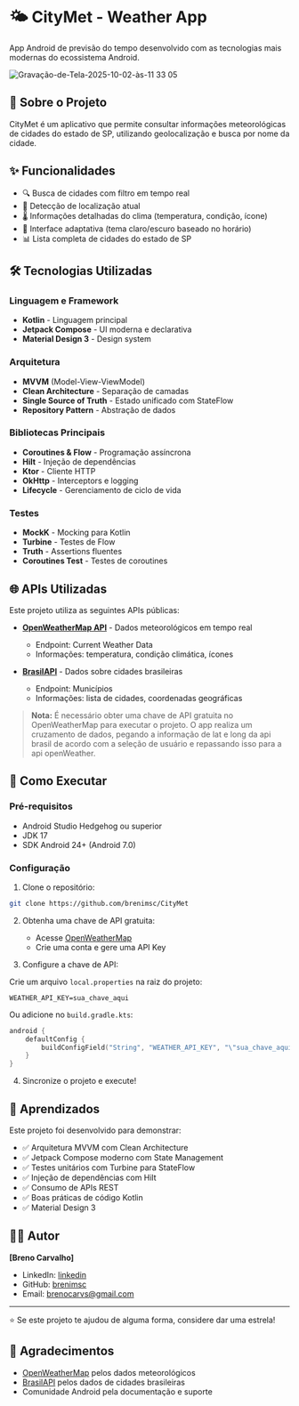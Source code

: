 # 🌤️ CityMet - Weather App

App Android de previsão do tempo desenvolvido com as tecnologias mais modernas do ecossistema Android.

![Gravação-de-Tela-2025-10-02-às-11 33 05](https://github.com/user-attachments/assets/2e2ea31b-8b7f-4df7-817d-170ee923600a)

## 📱 Sobre o Projeto

CityMet é um aplicativo que permite consultar informações meteorológicas de cidades do estado de SP, utilizando geolocalização e busca por nome da cidade.

## ✨ Funcionalidades

- 🔍 Busca de cidades com filtro em tempo real
- 📍 Detecção de localização atual
- 🌡️ Informações detalhadas do clima (temperatura, condição, ícone)
- 🎨 Interface adaptativa (tema claro/escuro baseado no horário)
- 📊 Lista completa de cidades do estado de SP

## 🛠️ Tecnologias Utilizadas

### Linguagem e Framework
- **Kotlin** - Linguagem principal
- **Jetpack Compose** - UI moderna e declarativa
- **Material Design 3** - Design system

### Arquitetura
- **MVVM** (Model-View-ViewModel)
- **Clean Architecture** - Separação de camadas
- **Single Source of Truth** - Estado unificado com StateFlow
- **Repository Pattern** - Abstração de dados

### Bibliotecas Principais
- **Coroutines & Flow** - Programação assíncrona
- **Hilt** - Injeção de dependências
- **Ktor** - Cliente HTTP
- **OkHttp** - Interceptors e logging
- **Lifecycle** - Gerenciamento de ciclo de vida

### Testes
- **MockK** - Mocking para Kotlin
- **Turbine** - Testes de Flow
- **Truth** - Assertions fluentes
- **Coroutines Test** - Testes de coroutines

## 🌐 APIs Utilizadas

Este projeto utiliza as seguintes APIs públicas:

- **[OpenWeatherMap API](https://openweathermap.org/api)** - Dados meteorológicos em tempo real
  - Endpoint: Current Weather Data
  - Informações: temperatura, condição climática, ícones

- **[BrasilAPI](https://brasilapi.com.br/)** - Dados sobre cidades brasileiras
  - Endpoint: Municípios
  - Informações: lista de cidades, coordenadas geográficas

> **Nota:** É necessário obter uma chave de API gratuita no OpenWeatherMap para executar o projeto.
> O app realiza um cruzamento de dados, pegando a informação de lat e long da api brasil de acordo com a seleção de usuário e repassando isso para a api openWeather.

## 🚀 Como Executar

### Pré-requisitos
- Android Studio Hedgehog ou superior
- JDK 17
- SDK Android 24+ (Android 7.0)

### Configuração

1. Clone o repositório:
```bash
git clone https://github.com/brenimsc/CityMet
```

2. Obtenha uma chave de API gratuita:
   - Acesse [OpenWeatherMap](https://openweathermap.org/api)
   - Crie uma conta e gere uma API Key

3. Configure a chave de API:

Crie um arquivo `local.properties` na raiz do projeto:
```properties
WEATHER_API_KEY=sua_chave_aqui
```

Ou adicione no `build.gradle.kts`:
```kotlin
android {
    defaultConfig {
        buildConfigField("String", "WEATHER_API_KEY", "\"sua_chave_aqui\"")
    }
}
```

4. Sincronize o projeto e execute!

## 🎯 Aprendizados

Este projeto foi desenvolvido para demonstrar:

- ✅ Arquitetura MVVM com Clean Architecture
- ✅ Jetpack Compose moderno com State Management
- ✅ Testes unitários com Turbine para StateFlow
- ✅ Injeção de dependências com Hilt
- ✅ Consumo de APIs REST
- ✅ Boas práticas de código Kotlin
- ✅ Material Design 3

## 👨‍💻 Autor

**[Breno Carvalho]**
- LinkedIn: [linkedin](https://linkedin.com/in/breno-carvalho-63221b174)
- GitHub: [brenimsc](https://github.com/brenimsc)
- Email: brenocarvs@gmail.com

---

⭐ Se este projeto te ajudou de alguma forma, considere dar uma estrela!

## 🙏 Agradecimentos

- [OpenWeatherMap](https://openweathermap.org/) pelos dados meteorológicos
- [BrasilAPI](https://brasilapi.com.br/) pelos dados de cidades brasileiras
- Comunidade Android pela documentação e suporte

